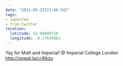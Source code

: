 ```yaml
---
date: "2011-05-25T21:06:54Z"
tags:
- imported
- from-twitter
location:
  latitude: 51.49809716
  longitude: -0.17636061
---
```

Yay for Matt and Imperial! @ Imperial College London http://gowal.la/c/4ikzo
